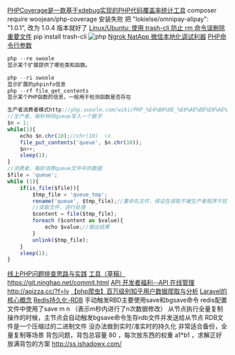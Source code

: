 [PHPCoverage是一款基于xdebug实现的PHP代码覆盖率统计工具](https://packagist.org/packages/woojean/php-coverage)
composer require woojean/php-coverage 安装失败 把 "lokielse/omnipay-alipay": "1.0.1", 改为 1.0.4 版本就好了
[Linux/Ubuntu: 使用 trash-cli 防止 rm 命令误删除重要文件](http://justcode.ikeepstudying.com/2015/11/ubuntu-%e4%bd%bf%e7%94%a8-trash-cli-%e9%98%b2%e6%ad%a2-rm-%e5%91%bd%e4%bb%a4%e8%af%af%e5%88%a0%e9%99%a4%e9%87%8d%e8%a6%81%e6%96%87%e4%bb%b6/)
pip install trash-cli
![php](https://i.loli.net/2017/07/19/596ec2f497afa.jpg)
[Ngrok NatApp 微信本地化调试利器](http://www.54php.cn/default/211.html)
[PHP命令行参数](http://php.swoole.com/wiki/PHP%E5%91%BD%E4%BB%A4%E8%A1%8C%E5%8F%82%E6%95%B0)
```js
php --re swoole
显示某个扩展提供了哪些类和函数。

php --ri swoole
显示扩展的phpinfo信息
php --rf file_get_contents
显示某个PHP函数的信息，一般用于检测函数是否存在

生产者消费者模式http://php.swoole.com/wiki/PHP_%E4%B8%8E_%E8%AE%BE%E8%AE%A1%E6%A8%A1%E5%BC%8F
//生产者，每秒钟向queue写入一个数字
$n = 1;
while(1){
	echo $n.chr(10);//chr(10)  \n
	file_put_contents('queue', $n.chr(10));
	$n++;
	sleep(1);
}
//消费者，每秒消费queue文件中的数据
$file = 'queue';
while (1){
	if(is_file($file)){
		$tmp_file = 'queue_tmp';
		rename('queue', $tmp_file);//重命名文件，保证在读取不被生产者程序干扰
		//读取文件，进行处理
		$content = file($tmp_file);
		foreach ($content as $value){
			echo $value;//输出结果
		}
		unlink($tmp_file);
	}
	sleep(1);
}


```
[线上PHP问题排查思路与实践](http://www.bo56.com/%E7%BA%BF%E4%B8%8Aphp%E9%97%AE%E9%A2%98%E6%8E%92%E6%9F%A5%E6%80%9D%E8%B7%AF%E4%B8%8E%E5%AE%9E%E8%B7%B5/)
[工具（草稿）](https://ninghao.net/blog/3502)
https://git.ninghao.net/commit.html 
[API 开发者福利--API 在线管理](https://laravel-china.org/topics/3086/api-developer-welfare-api-online-management-simulation-request-test-the-documentation-tool-apizza)
http://apizza.cc/?f=lv 
[【php爬虫】百万级别知乎用户数据爬取与分析](http://www.hoohack.me/2015/09/30/php-spider-millons-of-zhihu-user-analyze)
[Laravel的核心概念](https://lufficc.com/blog/the-core-conception-of-laravel)
[Redis持久化-RDB](https://wenchao.ren/archives/165)
手动触发RBD主要使用save和bgsave命令 redis配置文件中使用了save m n （表示m秒内进行了n次数据修改）
从节点执行全量复制操作的时候，主节点会自动触发bgsave命令生存rdb文件并发送给从节点
 RDB文件是一个压缩过的二进制文件 没办法做到实时/准实时的持久化 非常适合备份，全量复制等场景
 背包问题，背包总容量 80 ，每次放东西的权重 a1*b1 ，求解正好放满背包的方案
 http://ss.ishadowx.com/ 
 

